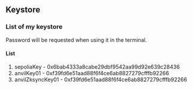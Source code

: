 ## Keystore
### List of my keystore

Password will be requested when using it in the terminal.

#### List
1. sepoliaKey - 0x6bab4333a8cabe29dbf9542aa99d92e639c28436
2. anvilKey01 - 0xf39fd6e51aad88f6f4ce6ab8827279cfffb92266
3. anvilZksyncKey01 - 0xf39fd6e51aad88f6f4ce6ab8827279cfffb92266
